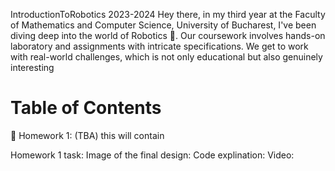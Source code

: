 IntroductionToRobotics 2023-2024
Hey there, in my third year at the Faculty of Mathematics and Computer Science, University of Bucharest, I've been diving deep into the world of Robotics 🤖. Our coursework involves hands-on laboratory and assignments with intricate specifications. We get to work with real-world challenges, which is not only educational but also genuinely interesting 
# Table of Contents
📝 Homework 1: (TBA) this will contain

Homework 1 task:
Image of the final design:
Code explination:
Video:
